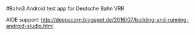 #Bahn3 Android test app for Deutsche Bahn VRR

AIDE support: http://deepscorn.blogspot.de/2016/07/building-and-running-android-studio.html
